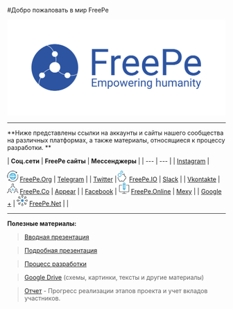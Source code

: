 #Добро пожаловать в мир FreePe 




![](../images/logo.png)


---

**Ниже представлены ссылки на аккаунты и сайты нашего сообщества на различных платформах, а также материалы, относящиеся к процессу разработки. **


| **Соц.сети** | **FreePe сайты** | **Мессенджеры** |
| --- | --- |
| [Instagram](https://www.instagram.com/thefreepe/) | <p class="freepe_endpoint"></p> ![](../images/worldwide.png)  [FreePe.Org](http://freepe.org/) | [Telegram](https://telegram.me/FreePe) |
| [Twitter](https://twitter.com/_freepe) |![](../images/piggy-bank.png) [FreePe.IO](http://freepe.io/) | [Slack](https://freepe.slack.com/messages/@freepe/) |
| [Vkontakte]( https://vk.com/freepe_org) | ![](../images/networking.png) [FreePe.Co](http://freepe.co/) | [Appear](https://appear.in/freepe) |
| [Facebook](https://www.facebook.com/FreePe-project-1705439936387017/)  | ![](../images/computer.png) [FreePe.Online](freepe.online) | [Mexy](http://temp.mexy.pro/#freepe) |
| [Google +](https://plus.google.com/106815883580854777966)  | ![](../images/ellipse.png) [FreePe.Net](http://freepe.net/) |  |




---


**Полезные материалы:**


> [Вводная презентация](https://goo.gl/bxv33W)

> [Подробная презентация](https://prezi.com/dhz0yujgcdhv/freepe-freedom-4-people/)

> [Процесс разработки](https://pintask.me/board/vPsfuf2sawcaDyt6b) 

> [Google Drive](https://drive.google.com/open?id=0B9mbBuJnN6tcdS1VSFQ5dEhOdkU) (схемы, картинки, тексты и другие материалы)

> [Отчет](https://goo.gl/ArDg5z)  - Прогресс реализации этапов проекта и учет вкладов участников.
